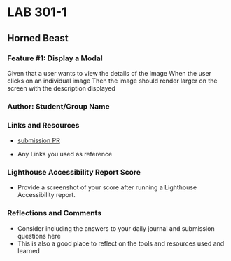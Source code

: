# LAB 301-1

## Horned Beast

### Feature #1: Display a Modal

Given that a user wants to view the details of the image
When the user clicks on an individual image
Then the image should render larger on the screen with the description displayed

### Author: Student/Group Name

### Links and Resources

* [submission PR](http://xyz.com)

* Any Links you used as reference

### Lighthouse Accessibility Report Score

* Provide a screenshot of your score after running a Lighthouse Accessibility report.

### Reflections and Comments

* Consider including the answers to your daily journal and submission questions here
* This is also a good place to reflect on the tools and resources used and learned